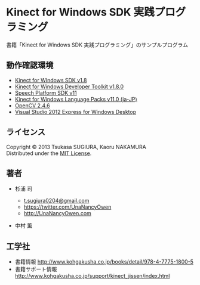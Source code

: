 ﻿Kinect for Windows SDK 実践プログラミング
=========================================

書籍「Kinect for Windows SDK 実践プログラミング」のサンプルプログラム


動作確認環境
------------
* [Kinect for WIndows SDK v1.8](http://www.microsoft.com/en-us/download/details.aspx?id=40278 "Kinect for Windows SDK v1.8 | Microsoft Download Center")
* [Kinect for Windows Developer Toolkit v1.8.0](http://www.microsoft.com/en-us/download/details.aspx?id=40276 "Kinect for Windows Developer Toolkit v1.8 | Microsoft Download Center")
* [Speech Platform SDK v11](http://www.microsoft.com/en-us/download/details.aspx?id=27226 "Microsoft Speech Platform - Software Development Kit (SDK) (Version 11) | Microsoft Download Center")
* [Kinect for Windows Language Packs v11.0 (ja-JP)](http://www.microsoft.com/en-us/download/details.aspx?id=34809 "Kinect for Windows Language Packs v11.0 | Microsoft Download Center")
* [OpenCV 2.4.6](http://opencv.org/ "OpenCV.org")
* [Visual Studio 2012 Express for Windows Desktop](http://www.microsoft.com/en-us/download/details.aspx?id=34673 "Microsoft Visual Studio Express 2012 for Windows Desktop | Microsoft Download Center")


ライセンス
----------
Copyright &copy; 2013 Tsukasa SUGIURA, Kaoru NAKAMURA  
Distributed under the [MIT License](http://www.opensource.org/licenses/mit-license.php "MIT License | Open Source Initiative").


著者
----
* 杉浦 司
    * <t.sugiura0204@gmail.com>
    * <https://twitter.com/UnaNancyOwen>
    * <http://UnaNancyOwen.com>

* 中村 薫


工学社
------
* 書籍情報 <http://www.kohgakusha.co.jp/books/detail/978-4-7775-1800-5>
* 書籍サポート情報 <http://www.kohgakusha.co.jp/support/kinect_jissen/index.html>
